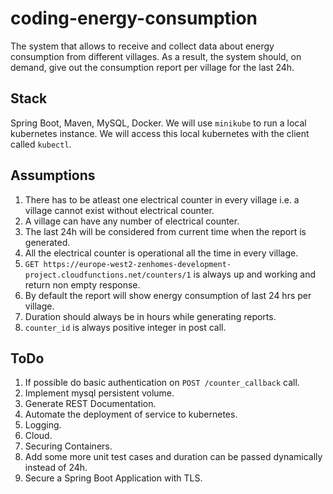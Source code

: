 # coding-energy-consumption
The system that allows to receive and collect data about energy consumption from different villages. As a result, the system should, on demand, give out the consumption report per village for the last 24h.

## Stack
Spring Boot, Maven, MySQL, Docker.
We will use ```minikube``` to run a local kubernetes instance. We will access this local kubernetes with the client called ```kubectl```.


## Assumptions
1.  There has to be atleast one electrical counter in every village i.e. a village cannot exist without electrical counter.
2.  A village can have any number of electrical counter.
3.  The last 24h will be considered from current time when the report is generated.
4.  All the electrical counter is operational all the time in every village.
5.  ``` GET https://europe-west2-zenhomes-development-project.cloudfunctions.net/counters/1 ``` is always up and working and return non empty response.
6.  By default the report will show energy consumption of last 24 hrs per village. 
7.  Duration should always be in hours while generating reports.
8.  ```counter_id``` is always positive integer in post call.


## ToDo
1.  If possible do basic authentication on ``` POST /counter_callback ``` call.
2.  Implement mysql persistent volume.
3.  Generate REST Documentation.
4.  Automate the deployment of service to kubernetes.
5.  Logging.
6.  Cloud.
7.  Securing Containers.
8.  Add some more unit test cases and duration can be passed dynamically instead of 24h.
9.  Secure a Spring Boot Application with TLS.
